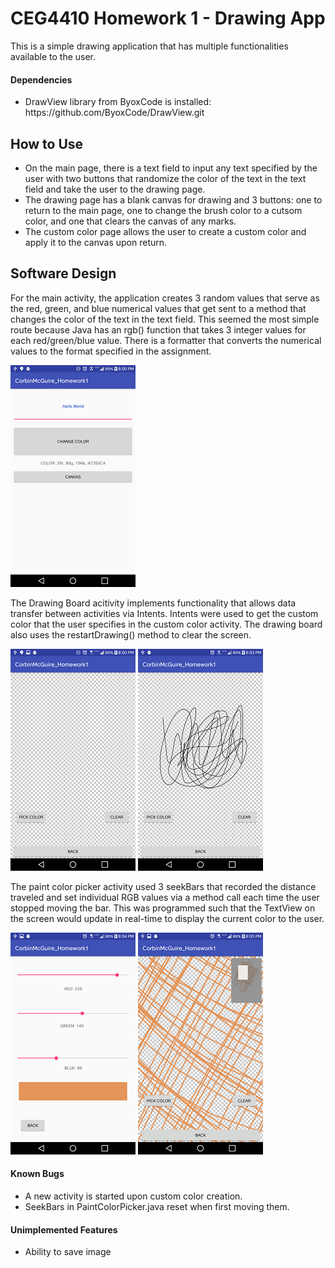 # CEG4410 Homework 1 - Drawing App
This is a simple drawing application that has multiple functionalities available to the user.

#### Dependencies
<ul>
  <li>DrawView library from ByoxCode is installed: https://github.com/ByoxCode/DrawView.git</li>
</ul>

## How to Use
<ul>
  <li> On the main page, there is a text field to input any text specified by the user with two buttons that randomize the color of the text in the text field and take the user to the drawing page.</li>
  <li> The drawing page has a blank canvas for drawing and 3 buttons: one to return to the main page, one to change the brush color to a cutsom color, and one that clears the canvas of any marks.</li> 
  <li>The custom color page allows the user to create a custom color and apply it to the canvas upon return. </li>
</ul>

## Software Design
<link rel="stylesheet" href="style.css">
<p>For the main activity, the application creates 3 random values that serve as the red, green, and blue numerical values that get sent to a method that changes the color of the text in the text field. This seemed the most simple route because Java has an rgb() function that takes 3 integer values for each red/green/blue value. There is a formatter that converts the numerical values to the format specified in the assignment.</p>
<img src="images/MainActivity.png" alt="Main Activity"/>
<p>The Drawing Board acitivity implements functionality that allows data transfer between activities via Intents. Intents were used to get the custom color that the user specifies in the custom color activity. The drawing board also uses the restartDrawing() method to clear the screen. </p>
<img src="images/Blank_DrawView.png" alt="Empty Canvas"/>
<img src="images/DrawView_Black.png" alt="DrawView with Black art"/>
<p>The paint color picker activity used 3 seekBars that recorded the distance traveled and set individual RGB values via a method call each time the user stopped moving the bar. This was programmed such that the TextView on the screen would update in real-time to display the current color to the user.</p>
<img src="images/orange_color_picker.png" alt="Color Picker"/>
<img src="images/Orange_canvas_zoom.png" alt="Orange Canvas"/>

#### Known Bugs
<ul>
  <li>A new activity is started upon custom color creation. </li>
  <li>SeekBars in PaintColorPicker.java reset when first moving them. </li>
</ul>

#### Unimplemented Features
<ul>
  <li>Ability to save image</li>
</ul>
